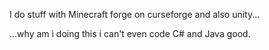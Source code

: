 I do stuff with Minecraft forge on curseforge and also unity...


...why am i doing this i can't even code C# and Java good.
